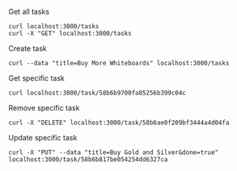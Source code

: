 Get all tasks

```
curl localhost:3000/tasks
curl -X "GET" localhost:3000/tasks
```


Create task

```
curl --data "title=Buy More Whiteboards" localhost:3000/tasks
```

Get specific task

```
curl localhost:3000/task/58b6b9700fa85256b399c04c
```

Remove specific task

```
curl -X "DELETE" localhost:3000/task/58b6ae0f209bf3444a4d04fa
```

Update specific task

```
curl -X "PUT" --data "title=Buy Gold and Silver&done=true"  localhost:3000/task/58b6b817be054254dd6327ca
```